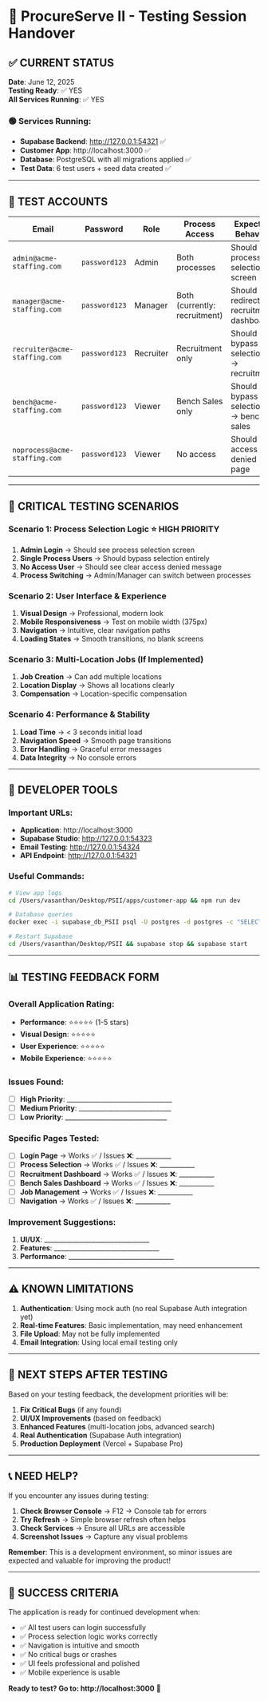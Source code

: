 # 🎯 ProcureServe II - Testing Session Handover

## ✅ **CURRENT STATUS**
**Date**: June 12, 2025  
**Testing Ready**: ✅ YES  
**All Services Running**: ✅ YES  

### **🟢 Services Running:**
- **Supabase Backend**: http://127.0.0.1:54321 ✅
- **Customer App**: http://localhost:3000 ✅  
- **Database**: PostgreSQL with all migrations applied ✅
- **Test Data**: 6 test users + seed data created ✅

---

## 🔐 **TEST ACCOUNTS**

| **Email** | **Password** | **Role** | **Process Access** | **Expected Behavior** |
|-----------|--------------|----------|-------------------|----------------------|
| `admin@acme-staffing.com` | `password123` | Admin | Both processes | Should see process selection screen |
| `manager@acme-staffing.com` | `password123` | Manager | Both (currently: recruitment) | Should redirect to recruitment dashboard |
| `recruiter@acme-staffing.com` | `password123` | Recruiter | Recruitment only | Should bypass selection → recruitment |
| `bench@acme-staffing.com` | `password123` | Viewer | Bench Sales only | Should bypass selection → bench sales |
| `noprocess@acme-staffing.com` | `password123` | Viewer | No access | Should see access denied page |

---

## 🧪 **CRITICAL TESTING SCENARIOS**

### **Scenario 1: Process Selection Logic** ⭐ HIGH PRIORITY
1. **Admin Login** → Should see process selection screen
2. **Single Process Users** → Should bypass selection entirely  
3. **No Access User** → Should see clear access denied message
4. **Process Switching** → Admin/Manager can switch between processes

### **Scenario 2: User Interface & Experience**
1. **Visual Design** → Professional, modern look
2. **Mobile Responsiveness** → Test on mobile width (375px)
3. **Navigation** → Intuitive, clear navigation paths
4. **Loading States** → Smooth transitions, no blank screens

### **Scenario 3: Multi-Location Jobs** (If Implemented)
1. **Job Creation** → Can add multiple locations
2. **Location Display** → Shows all locations clearly
3. **Compensation** → Location-specific compensation

### **Scenario 4: Performance & Stability**
1. **Load Time** → < 3 seconds initial load
2. **Navigation Speed** → Smooth page transitions  
3. **Error Handling** → Graceful error messages
4. **Data Integrity** → No console errors

---

## 🔧 **DEVELOPER TOOLS**

### **Important URLs:**
- **Application**: http://localhost:3000
- **Supabase Studio**: http://127.0.0.1:54323
- **Email Testing**: http://127.0.0.1:54324
- **API Endpoint**: http://127.0.0.1:54321

### **Useful Commands:**
```bash
# View app logs
cd /Users/vasanthan/Desktop/PSII/apps/customer-app && npm run dev

# Database queries  
docker exec -i supabase_db_PSII psql -U postgres -d postgres -c "SELECT * FROM users;"

# Restart Supabase
cd /Users/vasanthan/Desktop/PSII && supabase stop && supabase start
```

---

## 📊 **TESTING FEEDBACK FORM**

### **Overall Application Rating:**
- **Performance**: ⭐⭐⭐⭐⭐ (1-5 stars)
- **Visual Design**: ⭐⭐⭐⭐⭐  
- **User Experience**: ⭐⭐⭐⭐⭐
- **Mobile Experience**: ⭐⭐⭐⭐⭐

### **Issues Found:**
- [ ] **High Priority**: _________________________________
- [ ] **Medium Priority**: _____________________________
- [ ] **Low Priority**: ________________________________

### **Specific Pages Tested:**
- [ ] **Login Page** → Works ✅ / Issues ❌: ___________
- [ ] **Process Selection** → Works ✅ / Issues ❌: ___________
- [ ] **Recruitment Dashboard** → Works ✅ / Issues ❌: ___________
- [ ] **Bench Sales Dashboard** → Works ✅ / Issues ❌: ___________
- [ ] **Job Management** → Works ✅ / Issues ❌: ___________
- [ ] **Navigation** → Works ✅ / Issues ❌: ___________

### **Improvement Suggestions:**
1. **UI/UX**: _________________________________
2. **Features**: _________________________________  
3. **Performance**: _________________________________

---

## ⚠️ **KNOWN LIMITATIONS**

1. **Authentication**: Using mock auth (no real Supabase Auth integration yet)
2. **Real-time Features**: Basic implementation, may need enhancement
3. **File Upload**: May not be fully implemented
4. **Email Integration**: Using local email testing only

---

## 🚀 **NEXT STEPS AFTER TESTING**

Based on your testing feedback, the development priorities will be:

1. **Fix Critical Bugs** (if any found)
2. **UI/UX Improvements** (based on feedback)
3. **Enhanced Features** (multi-location jobs, advanced search)
4. **Real Authentication** (Supabase Auth integration)
5. **Production Deployment** (Vercel + Supabase Pro)

---

## 📞 **NEED HELP?**

If you encounter any issues during testing:

1. **Check Browser Console** → F12 → Console tab for errors
2. **Try Refresh** → Simple browser refresh often helps
3. **Check Services** → Ensure all URLs are accessible
4. **Screenshot Issues** → Capture any visual problems

**Remember**: This is a development environment, so minor issues are expected and valuable for improving the product!

---

## 🎯 **SUCCESS CRITERIA**

The application is ready for continued development when:
- ✅ All test users can login successfully
- ✅ Process selection logic works correctly
- ✅ Navigation is intuitive and smooth
- ✅ No critical bugs or crashes
- ✅ UI feels professional and polished
- ✅ Mobile experience is usable

**Ready to test? Go to: http://localhost:3000** 🚀
